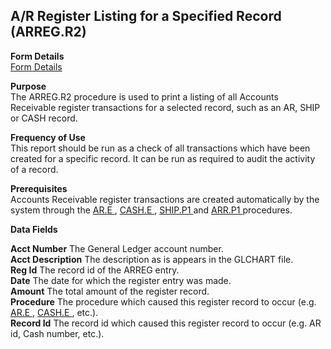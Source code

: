 ##  A/R Register Listing for a Specified Record (ARREG.R2)

<PageHeader />

**Form Details**  
[ Form Details ](ARREG-R2-1/README.md)   

**Purpose**  
The ARREG.R2 procedure is used to print a listing of all Accounts Receivable
register transactions for a selected record, such as an AR, SHIP or CASH
record.

**Frequency of Use**  
This report should be run as a check of all transactions which have been
created for a specific record. It can be run as required to audit the activity
of a record.

**Prerequisites**  
Accounts Receivable register transactions are created automatically by the system through the [ AR.E ](../../../../rover/AP-OVERVIEW/AP-ENTRY/ACCT-CONTROL/ACCT-CONTROL-3/AR-E) , [ CASH.E ](../../../../rover/AP-OVERVIEW/AP-ENTRY/ACCT-CONTROL/ACCT-CONTROL-1/ar-e/AR-E-1/CASH-E) , [ SHIP.P1 ](../../../../rover/AP-OVERVIEW/AP-ENTRY/ACCT-CONTROL/ACCT-CONTROL-1/comm-e/SHIP-P1) and [ ARR.P1 ](../../../../rover/AP-OVERVIEW/AP-ENTRY/ACCT-CONTROL/ACCT-CONTROL-1/ar-e/AR-E-4/AR-F2/ARR-P1) procedures. 

**Data Fields**

**Acct Number** The General Ledger account number.  
**Acct Description** The description as is appears in the GLCHART file.  
**Reg Id** The record id of the ARREG entry.  
**Date** The date for which the register entry was made.  
**Amount** The total amount of the register record.  
**Procedure** The procedure which caused this register record to occur (e.g. [ AR.E ](../../../../rover/AP-OVERVIEW/AP-ENTRY/ACCT-CONTROL/ACCT-CONTROL-3/AR-E) , [ CASH.E ](../../../../rover/AP-OVERVIEW/AP-ENTRY/ACCT-CONTROL/ACCT-CONTROL-1/ar-e/AR-E-1/CASH-E) , etc.).   
**Record Id** The record id which caused this register record to occur (e.g.
AR id, Cash number, etc.).  
  
<badge text= "Version 8.10.57" vertical="middle" />

<PageFooter />